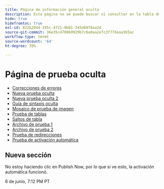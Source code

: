 ```yaml
---
title: Página de información general oculta
description: Esta página no se puede buscar ni consultar en la tabla de contenido
hide: true
hidefromtoc: true
exl-id: 822b2044-195c-4721-9b81-345d88f8aa2d
source-git-commit: 36e35c478069929b7c6a0aa2efc3f77daaa365ac
workflow-type: tm+mt
source-wordcount: '64'
ht-degree: 39%

---
```


# Página de prueba oculta

+ [Correcciones de errores](hidden/bug-fixes.md)
+ [Nueva prueba oculta](hidden-new-test.md)
+ [Nueva prueba oculta 2](hidden-new-test-2.md)
+ [Guía de sintaxis oculta](hidden/syntax-style-guide.md)
+ [Mosaico de prueba de imagen](hidden/test-page.md)
+ [Prueba de tablas](hidden/tables.md)
+ [Saltos de tabla](hidden/table-breaks.md)
+ [Archivo de prueba 1](hidden/note-test.md)
+ [Archivo de prueba 2](hidden-test.md)
+ [Prueba de redirecciones](hidden/test-redirection.md)
+ [Prueba de activación automática](hidden/autoactivate.md)

## Nueva sección

No estoy haciendo clic en Publish Now, por lo que si ve esto, la activación automática funcionó.

6 de junio, 7:12 PM PT
